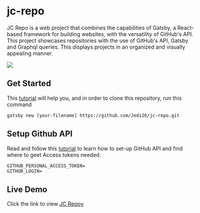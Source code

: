 # jc-repo
JC Repo is a web project that combines the capabilities of Gatsby, a React-based framework for building websites, with the versatility of GitHub's API. This project showcases repositories with the use of GitHub's API, Gatsby and Graphql queries. This displays projects in an organized and visually appealing manner. 


<img src="https://res.cloudinary.com/juanajc92/image/upload/v1686757379/readme_gggtve.png" />

## Get Started

This [tutorial](https://jconline.tech) will help you, and in order to clone this repository, run this command 

```
gatsby new [your-filename] https://github.com/Jedi26/jc-repo.git
```

## Setup Github API


Read and follow this [tutorial](https://jconline.tech) to learn how to set-up GitHub API and find where to geet Access tokens needed.

```
GITHUB_PERSONAL_ACCESS_TOKEN=
GITHUB_LOGIN=
```


## Live Demo
Click  the link  to  view 
[JC Repoy](https://jcrepo.netlify.app/)
